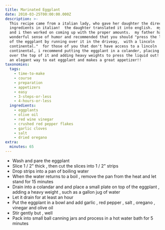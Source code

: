 ```yaml
---
title: Marinated Eggplant
date: 2010-03-25T00:00:00.000Z
description: >-
  This recipe came from a italian lady, who gave her daughter the directions and
  ingredients in italian!  the daughter translated it into english.  my father
  and i then worked on coming up with the proper amounts.  my father had a
  wonderful sense of humor and recommended that you should "press the liquid out
  of the eggplant by running over it in the driveay,  with a lincoln
  continental."  for those of you that don't have access to a lincoln
  continental, i recommend putting the eggplant in a colander, placing a plate
  over the top of it and adding heavy weights to press the liquid out!!  this is
  an elegant way to eat eggplant and makes a great appetizer!!
taxonomies:
  tags:
    - time-to-make
    - course
    - preparation
    - appetizers
    - easy
    - 3-steps-or-less
    - 4-hours-or-less
  ingredients:
    - eggplants
    - olive oil
    - red wine vinegar
    - crushed red pepper flakes
    - garlic cloves
    - salt
    - dried oregano
extra:
  minutes: 65
---
```

 - Wash and pare the eggplant
 - Slice 1 / 2" thick , then cut the slices into 1 / 2" strips
 - Drop strips into a pan of boiling water
 - When the water returns to a boil , remove the pan from the heat and let stand for 15 minutes
 - Drain into a colandar and and place a small plate on top of the eggplant , adding a heavy weight , such as a gallon jug of water
 - Let it drain for at least an hour
 - Put the eggplant in a bowl and add garlic , red pepper , salt , oregano , vinegar and olive oil
 - Stir gently but , well
 - Pack into small ball canning jars and process in a hot water bath for 5 minutes
